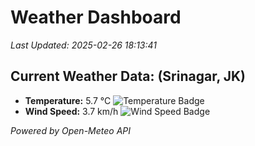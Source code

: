 
# Weather Dashboard

_Last Updated: 2025-02-26 18:13:41_

## Current Weather Data: (Srinagar, JK)
- **Temperature:** 5.7 °C ![Temperature Badge](https://img.shields.io/badge/Temperature-Low%20Temp-blue)
- **Wind Speed:** 3.7 km/h ![Wind Speed Badge](https://img.shields.io/badge/Wind%20Speed-Light%20Wind-blue)

*Powered by Open-Meteo API*
